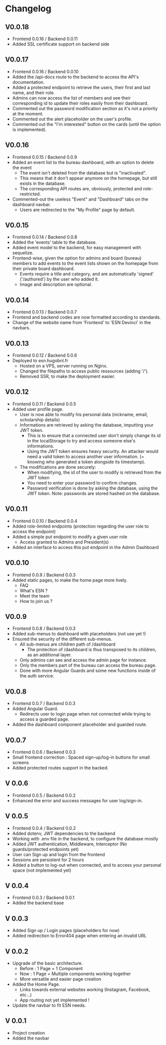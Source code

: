 # Changelog

## V0.0.18
- Frontend 0.0.16 / Backend 0.0.11
- Added SSL certificate support on backend side

## V0.0.17
- Frontend 0.0.16 / Backend 0.0.10
- Added the /api-docs route to the backend to access the API's documentation.
- Added a protected endpoint to retrieve the users, their first and last name, and their role.
- Admins can now access the list of members and see their corresponding id to update their roles easily from their dashboard.
- Commented out the password modification section as it's not a priority at the moment.
- Commented out the alert placeholder on the user's profile.
- Commented out the "I'm interested" button on the cards (until the option is implemented).

## V0.0.16
- Frontend 0.0.15 / Backend 0.0.9
- Added an event list to the bureau dashboard, with an option to delete the event
    - The event isn't deleted from the database but is "inactivated".
    - This means that it don't appear anymore on the homepage, but still exists in the database.
    - The corresponding API routes are, obviously, protected and role-restricted.
- Commented-out the useless "Event" and "Dashboard" tabs on the dashboard navbar.
    - Users are redirected to the "My Profile" page by default.

## V0.0.15
- Frontend 0.0.14 / Backend 0.0.8
- Added the 'events' table to the database.
- Added event model to the backend, for easy management with sequelize.
- Frontend-wise, given the option for admins and board (bureau) members to add events to the event lists shown on the homepage from their private board dashboard.
    - Events require a title and category, and are automatically 'signed' ('/authored') by the user who added it.
    - Image and description are optional.

## V0.0.14
- Frontend 0.0.13 / Backend 0.0.7
- Frontend and backend codes are now formatted according to standards.
- Change of the website name from 'Frontend' to 'ESN Devinci' in the navbars.

## V0.0.13
- Frontend 0.0.12 / Backend 0.0.6
- Deployed to esn.hugobnl.fr
    - Hosted on a VPS, server running on Nginx.
    - Changed the filepaths to access public ressources (adding '/').
    - Removed SSR, to make the deployment easier.

## V0.0.12
- Frontend 0.0.11 / Backend 0.0.5
- Added user profile page.
    - User is now able to modify his personal data (nickname, email, scholarship details)
    - Informations are retrieved by asking the database, imputting your JWT token.
        - This is to ensure that a connected user don't simply change its id in the localStorage to try and access someone else's informations.
        - Using the JWT token ensures heavy security. An attacker would need a valid token to access another user information. (= knowing who generated a token alongside its timestamp).
    - The modifications are done securely:
        - When modifying, the id of the user to modify is retrieved from the JWT token
        - You need to enter your password to confirm changes.
        - Password verification is done by asking the database, using the JWT token. Note: passwords are stored hashed on the database.

## V0.0.11
- Frontend 0.0.10 / Backend 0.0.4
- Added role-limited endpoints (protection regarding the user role to access the endpoint)
- Added a simple put endpoint to modify a given user role
    - Access granted to Admins and President(s)
- Added an interface to access this put endpoint in the Admin Dashboard

## V0.0.10
- Frontend 0.0.9 / Backend 0.0.3
- Added static pages, to make the home page more lively.
    - FAQ
    - What's ESN ?
    - Meet the team
    - How to join us ?

## V0.0.9
- Frontend 0.0.8 / Backend 0.0.3
- Added sub-menus to dashboard with placeholders (not use yet !)
- Ensured the security of the different sub-menus.
    - All sub-menus are children path of /dashboard
        - The protection of /dashboard is thus transposed to its children, as an additional layer.
    - Only admins can see and access the admin page for instance.
    - Only the members part of the bureau can access the bureau page.
    - Done with more Angular Guards and some new functions inside of the auth service.

## V0.0.8
- Frontend 0.0.7 / Backend 0.0.3
- Added Angular Guard.
    - Redirects user to login page when not connected while trying to access a guarded page.
- Added the dashboard component placeholder and guarded route.

## V0.0.7
- Frontend 0.0.6 / Backend 0.0.3
- Small frontend correction : Spaced sign-up/log-in buttons for small screens
- Added protected routes support in the backed. 


## V 0.0.6
- Frontend 0.0.5 / Backend 0.0.2
- Enhanced the error and success messages for user log/sign-in.

## V 0.0.5
- Frontend 0.0.4 / Backend 0.0.2
- Added dotenv, JWT dependencies to the backend
- Working with .env file in the backend, to configure the database mostly
- Added JWT authentication, Middleware, Interceptor (No guards/protected endpoints yet)
- User can Sign up and login from the frontend
- Sessions are persistent for 2 hours
- Added a button to log-out when connected, and to access your personal space (not implemented yet)

## V 0.0.4

- Frontend 0.0.3 / Backend 0.0.1
- Added the backend base

## V 0.0.3

- Added Sign up / Login pages (placeholders for now)
- Added redirection to Error404 page when entering an invalid URL 

## V 0.0.2

- Upgrade of the basic architecture.
    - Before : 1 Page = 1 Component
    - Now : 1 Page = Multiple components working together
    - More versatile and easier page creation
- Added the Home Page.
    - Links towards external websites working (Instagram, Facebook, etc...)
    - App routing not yet implemented !
- Update the navbar to fit ESN needs. 

## V 0.0.1

- Project creation
- Added the navbar